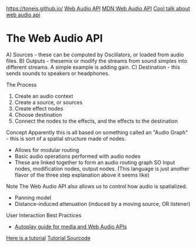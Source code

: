 https://tonejs.github.io/
[Web Audio API](https://webaudioapi.com/book/Web_Audio_API_Boris_Smus_html/ch01.html#:~:text=The%20Web%20Audio%20API%20is%20built%20around%20the%20concept%20of,destination%20(often%20your%20speakers).)
[MDN Web Audio API](https://developer.mozilla.org/en-US/docs/Web/API/Web_Audio_API)
[Cool talk about web audio api](https://www.youtube.com/watch?v=uasGsHf7UYA)



# The Web Audio API
A) Sources - these can be computed by Oscillators, or loaded from audio files.
B) Outputs - thesemix or modify the streams from sound simples into different streams. A simple example is adding gain.
C) Destination - this sends sounds to speakers or headphones.

The Process
1) Create an audio context
2) Create a source, or sources
3) Create effect nodes
4) Choose destination
5) Connect the nodes to the effects, and the effects to the destination


Concept
Apparently this is all based on something called an "Audio Graph" - this is sort of a spatial structure made of nodes.
- Allows for modular routing
- Basic audio operations performed with audio nodes
- These are linked together to form an audio routing graph
SO
Input nodes, modification nodes, output nodes. (This language is just another flavor of the three step explanation above it seems like)

Note
The Web Audio API also allows us to control how audio is spatialized.
- Panning model
- Distance-induced attenuation (induced by a moving source, OR listener)


User Interaction Best Practices
- [Autoplay guide for media and Web Audio APIs](https://developer.mozilla.org/en-US/docs/Web/Media/Autoplay_guide)

[Here is a tutorial](https://developer.mozilla.org/en-US/docs/Web/API/Web_Audio_API/Using_Web_Audio_API)
[Tutorial Sourcode](https://github.com/mdn/webaudio-examples/tree/main/audio-basics)